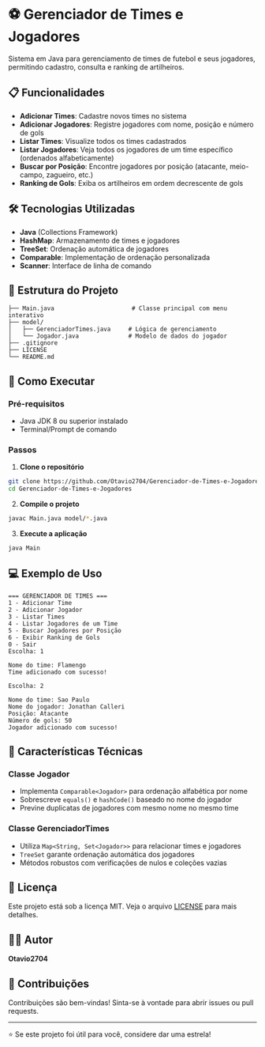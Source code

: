 # ⚽ Gerenciador de Times e Jogadores

Sistema em Java para gerenciamento de times de futebol e seus jogadores, permitindo cadastro, consulta e ranking de artilheiros.

## 📋 Funcionalidades

- **Adicionar Times**: Cadastre novos times no sistema
- **Adicionar Jogadores**: Registre jogadores com nome, posição e número de gols
- **Listar Times**: Visualize todos os times cadastrados
- **Listar Jogadores**: Veja todos os jogadores de um time específico (ordenados alfabeticamente)
- **Buscar por Posição**: Encontre jogadores por posição (atacante, meio-campo, zagueiro, etc.)
- **Ranking de Gols**: Exiba os artilheiros em ordem decrescente de gols

## 🛠️ Tecnologias Utilizadas

- **Java** (Collections Framework)
- **HashMap**: Armazenamento de times e jogadores
- **TreeSet**: Ordenação automática de jogadores
- **Comparable**: Implementação de ordenação personalizada
- **Scanner**: Interface de linha de comando

## 📁 Estrutura do Projeto

```
├── Main.java                      # Classe principal com menu interativo
├── model/
│   ├── GerenciadorTimes.java     # Lógica de gerenciamento
│   └── Jogador.java              # Modelo de dados do jogador
├── .gitignore
├── LICENSE
└── README.md
```

## 🚀 Como Executar

### Pré-requisitos
- Java JDK 8 ou superior instalado
- Terminal/Prompt de comando

### Passos

1. **Clone o repositório**
```bash
git clone https://github.com/Otavio2704/Gerenciador-de-Times-e-Jogadores.git
cd Gerenciador-de-Times-e-Jogadores
```

2. **Compile o projeto**
```bash
javac Main.java model/*.java
```

3. **Execute a aplicação**
```bash
java Main
```

## 💻 Exemplo de Uso

```
=== GERENCIADOR DE TIMES ===
1 - Adicionar Time
2 - Adicionar Jogador
3 - Listar Times
4 - Listar Jogadores de um Time
5 - Buscar Jogadores por Posição
6 - Exibir Ranking de Gols
0 - Sair
Escolha: 1

Nome do time: Flamengo
Time adicionado com sucesso!

Escolha: 2

Nome do time: Sao Paulo
Nome do jogador: Jonathan Calleri
Posição: Atacante
Número de gols: 50
Jogador adicionado com sucesso!
```

## 🎯 Características Técnicas

### Classe Jogador
- Implementa `Comparable<Jogador>` para ordenação alfabética por nome
- Sobrescreve `equals()` e `hashCode()` baseado no nome do jogador
- Previne duplicatas de jogadores com mesmo nome no mesmo time

### Classe GerenciadorTimes
- Utiliza `Map<String, Set<Jogador>>` para relacionar times e jogadores
- `TreeSet` garante ordenação automática dos jogadores
- Métodos robustos com verificações de nulos e coleções vazias

## 📝 Licença

Este projeto está sob a licença MIT. Veja o arquivo [LICENSE](LICENSE) para mais detalhes.

## 👨‍💻 Autor

**Otavio2704**

## 🤝 Contribuições

Contribuições são bem-vindas! Sinta-se à vontade para abrir issues ou pull requests.

---

⭐ Se este projeto foi útil para você, considere dar uma estrela!
